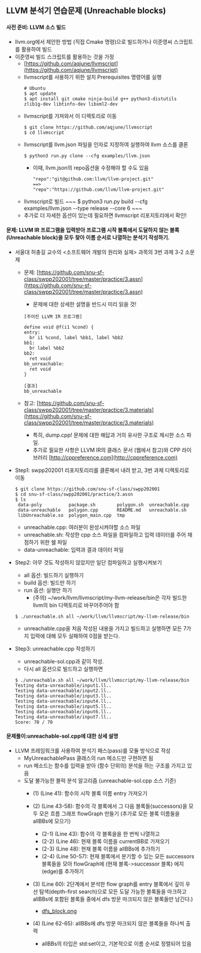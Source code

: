 
## LLVM 분석기 연습문제 (Unreachable blocks)

#### 사전 준비: LLVM 소스 빌드
 - llvm.org에서 제안한 방법 (직접 Cmake 명령)으로 빌드하거나 이준영씨 스크립트를 활용하여 빌드
 - 이준영씨 빌드 스크립트를 활용하는 것을 가정
    * [https://github.com/aqjune/llvmscript](https://github.com/aqjune/llvmscript)
    * llvmscript를 사용하기 위한 설치 Prerequisites 명령어를 실행
        ~~~
        # Ubuntu
        $ apt update
        $ apt install git cmake ninja-build g++ python3-distutils zlib1g-dev libtinfo-dev libxml2-dev
        ~~~
   * llvmscript를 가져와서 이 디렉토리로 이동
        ~~~
        $ git clone https://github.com/aqjune/llvmscript
        $ cd llvmscript
        ~~~
   *  llvmscript를 llvm.json 파일을 인자로 지정하여 실행하여 llvm 소스를 클론
        ~~~
        $ python3 run.py clone --cfg examples/llvm.json 
        ~~~
      * 이때, llvm.json의 repo옵션을 수정해야 할 수도 있음
         ~~~
         "repo":"git@github.com:llvm/llvm-project.git"
         ==>
         "repo":"https://github.com/llvm/llvm-project.git"
         ~~~
   * llvmscript로 빌드 
         ~~~
         $ python3 run.py build --cfg examples/llvm.json --type release --core 6
         ~~~
   * 추가로 더 자세한 옵션이 있는데 필요하면 llvmscript 리포지토리에서 확인!

#### 문제: LLVM IR 프로그램을 입력받아 프로그램 시작 블록에서 도달하지 않는 블록(Unreachable block)을 모두 찾아 이름 순서로 나열하는 분석기 작성하기.
 - 서울대 허충길 교수의 <소프트웨어 개발의 원리와 실제> 과목의 3번 과제 3-2 소문제 
   * 문제: [https://github.com/snu-sf-class/swpp202001/tree/master/practice/3.assn](https://github.com/snu-sf-class/swpp202001/tree/master/practice/3.assn)
      - 문제에 대한 상세한 설명을 반드시 미리 읽을 것!
      ~~~
      [주어진 LLVM IR 프로그램]

      define void @f(i1 %cond) {
      entry:
        br i1 %cond, label %bb1, label %bb2
      bb1:
        br label %bb2
      bb2:
        ret void
      bb_unreachable:
        ret void
      }

      [결과]
      bb_unreachable
      ~~~
      
   * 참고: [https://github.com/snu-sf-class/swpp202001/tree/master/practice/3.materials](https://github.com/snu-sf-class/swpp202001/tree/master/practice/3.materials)
      - 특히, dump.cpp! 문제에 대한 해답과 거의 유사한 구조로 제시한 소스 파일.
      - 추가로 필요한 사항은 LLVM IR의 클래스 문서 (웹에서 참고)와 CPP 라이브러리 [http://cppreference.com](http://cppreference.com)
      
 - Step1: swpp202001 리포지토리리를 클론해서 내려 받고, 3번 과제 디렉토리로 이동
   ~~~
   $ git clone https://github.com/snu-sf-class/swpp202001
   $ cd snu-sf-class/swpp202001/practice/3.assn
   $ ls
    data-poly          package.sh        polygon.sh  unreachable.cpp
    data-unreachable   polygon.cpp       README.md   unreachable.sh
    libUnreachable.so  polygon_main.cpp  tmp
   ~~~
    * unreachable.cpp: 여러분이 완성시켜야할 소스 파일
    * unreachable.sh: 작성한 cpp 소스 파일을 컴파일하고 입력 데이터를 주어 채점하기 위한 쉘 파일
    * data-unreachable: 입력과 결과 데이터 파일
    
 - Step2: 아무 것도 작성하지 않았지만 일단 컴파일하고 실행시켜보기
    * all 옵션: 빌드하기 실행하기
    * build 옵션: 빌드만 하기
    * run 옵션: 실행만 하기
	  - (주의) ~/work/llvm/llvmscript/my-llvm-release/bin은 각자 빌드한 llvm의 bin 디렉토리로 바꾸어주어야 함
   ~~~
   $ ./unreachable.sh all ~/work/llvm/llvmscript/my-llvm-release/bin
   ~~~
    * unreachable.cpp을 처음 작성된 내용을 가지고 빌드하고 실행하면 모든 7가지 입력에 대해 모두 실패하여 0점을 받는다.

 - Step3: unreachable.cpp 작성하기
   * unreachable-sol.cpp과 같이 작성. 
   * 다시 all 옵션으로 빌드하고 실행하면 
   ~~~
   $ ./unreachable.sh all ~/work/llvm/llvmscript/my-llvm-release/bin  
   Testing data-unreachable/input1.ll..  
   Testing data-unreachable/input2.ll..  
   Testing data-unreachable/input3.ll..  
   Testing data-unreachable/input4.ll..  
   Testing data-unreachable/input5.ll..  
   Testing data-unreachable/input6.ll..  
   Testing data-unreachable/input7.ll..  
   Score: 70 / 70
   ~~~

#### 문제풀이:unreachable-sol.cpp에 대한 상세 설명
 - LLVM 프레임워크를 사용하여 분석기 패스(pass)를 모듈 방식으로 작성
   * MyUnreachablePass 클래스의 run 메소드만 구현하면 됨
   * run 메소드는 함수를 입력을 받아 (함수 단위의) 분석을 하는 구조를 가지고 있음
   * 도달 불가능한 블럭 분석 알고리즘 (unreachable-sol.cpp 소스 기준)
     - (1) (Line 41): 함수의 시작 블록 이름 entry 가져오기
     - (2) (Line 43-58): 함수의 각 블록에서 그 다음 블록들(successors)을 모두 모은 흐름 그래프 flowGraph 만들기 (추가로 모든 블록 이름들을 allBBs에 모으기)
        
       * (2-1) (Line 43): 함수의 각 블록을을 한 번씩 나열하고
       * (2-2) (Line 46): 현재 블록 이름을 currentBB로 가져오기
       * (2-3) (Line 48): 현재 블록 이름을 allBBs에 추가하기
       * (2-4) (Line 50-57): 현재 블록에서 분기할 수 있는 모든 successors 블록들을 모아 flowGraph에 (현재 블록->successor 블록) 에지(edge)를 추가하기
     - (3) (Line 60): 2단계에서 분석한 flow graph를 entry 블록에서 깊이 우선 탐색(depth-first search)으로 모든 도달 가능한 블록들을 마크하고 allBBs에 포함된 블록들 중에서 dfs 방문 마크되지 않은 블록들만 남긴다.)
	   * [dfs_block.png](//https://github.com/JNU-SoftwareLAB/LLVM-Tutorial/blob/master/examples/unreachable/unreachable-sol.cppdfs_blocks.png)
     - (4) (Line 62-65): allBBs에 dfs 방문 마크되지 않은 블록들을 하나씩 출력
       * allBBs의 타입은 std:set이고, 기본적으로 이름 순서로 정렬되어 있음






